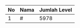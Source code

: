 | No | Nama            | Jumlah Level |
|----|-----------------|--------------|
| 1  | #    |    5978        |
